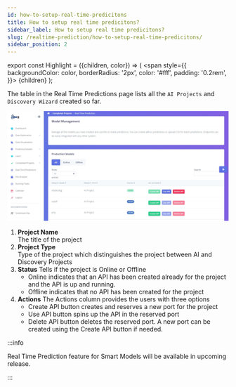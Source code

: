 ```yaml
---
id: how-to-setup-real-time-predicitons
title: How to setup real time predicitons?
sidebar_label: How to setup real time predicitons?
slug: /realtime-prediction/how-to-setup-real-time-predicitons/
sidebar_position: 2
---
```


export const Highlight = ({children, color}) => (
  <span
    style={{
      backgroundColor: color,
      borderRadius: '2px',
      color: '#fff',
      padding: '0.2rem',
    }}>
    {children}
  </span>
);


The table in the Real Time Predictions page lists all the `AI Projects` and `Discovery Wizard` created so far. 



![API Page](../../static/img/docs/realtime-api/apipage.jpg "API Page")

  1. **Project Name**  
        The title of the project
  2. **Project Type**  
        Type of the project which distinguishes the project between AI and Discovery Projects
  3. **Status** 
        Tells if the project is Online or Offline
        - Online indicates that an API has been created already for the project and the API is up and running.
        - Offline indicates that no API has been created for the project
  4.  **Actions**
        The Actions column provides the users with three options
        - <Highlight color="#2dce89">Create API</Highlight> button creates and reserves a new port for the project
        - <Highlight color="#6478e5">Use API</Highlight> button spins up the API in the reserved port
        - <Highlight color="#f5365c">Delete API</Highlight> button deletes the reserved port. A new port can be created using the <Highlight color="#2dce89">Create API</Highlight> button if needed.

:::info 

Real Time Prediction feature for Smart Models will be available in upcoming release.

:::